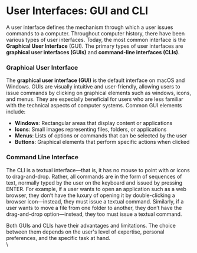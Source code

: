 # User Interfaces: GUI and CLI

A user interface defines the mechanism through which a user issues commands to a computer. Throughout computer history, there have been various types of user interfaces. Today, the most common interface is the **Graphical User Interface** (GUI). The primary types of user interfaces are **graphical user interfaces (GUIs)** and **command-line interfaces (CLIs)**.

### Graphical User Interface

The **graphical user interface (GUI)** is the default interface on macOS and Windows. GUIs are visually intuitive and user-friendly, allowing users to issue commands by clicking on graphical elements such as windows, icons, and menus. They are especially beneficial for users who are less familiar with the technical aspects of computer systems. Common GUI elements include:

* **Windows**: Rectangular areas that display content or applications
* **Icons**: Small images representing files, folders, or applications
* **Menus**: Lists of options or commands that can be selected by the user
* **Buttons**: Graphical elements that perform specific actions when clicked

### Command Line Interface

The CLI is a textual interface—that is, it has no mouse to point with or icons to drag-and-drop. Rather, all commands are in the form of sequences of text, normally typed by the user on the keyboard and issued by pressing ENTER. For example, if a user wants to open an application such as a web browser, they don’t have the luxury of opening it by double-clicking a browser icon—instead, they must issue a textual command. Similarly, if a user wants to move a file from one folder to another, they don’t have the drag-and-drop option—instead, they too must issue a textual command.&#x20;

Both GUIs and CLIs have their advantages and limitations. The choice between them depends on the user's level of expertise, personal preferences, and the specific task at hand.\
\

